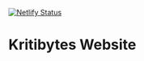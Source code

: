 [![Netlify Status](https://api.netlify.com/api/v1/badges/3f154245-ae3b-4428-8aad-4b015f10401c/deploy-status)](https://app.netlify.com/sites/kritibytes/deploys)

# Kritibytes Website